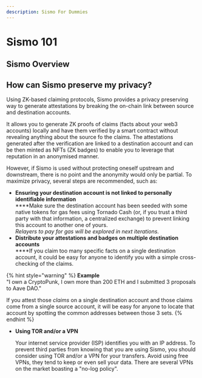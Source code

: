 ```yaml
---
description: Sismo For Dummies
---
```


# Sismo 101

## Sismo Overview



## How can Sismo preserve my privacy?

Using ZK-based claiming protocols, Sismo provides a privacy preserving way to generate attestations by breaking the on-chain link between source and destination accounts.&#x20;

It allows you to generate ZK proofs of claims (facts about your web3 accounts) locally and have them verified by a smart contract without revealing anything about the source fo the claims. The attestations generated after the verification are linked to a destination account and can be then minted as NFTs (ZK badges) to enable you to leverage that reputation in an anonymised manner.

However, if Sismo is used without protecting oneself upstream and downstream, there is no point and the anonymity would only be partial. To maximize privacy, several steps are recommended, such as:

* **Ensuring your destination account is not linked to personally identifiable information**\
  ****Make sure the destination account has been seeded with some native tokens for gas fees using Tornado Cash (or, if you trust a third party with that information, a centralized exchange) to prevent linking this account to another one of yours.\
  _Relayers to pay for gas will be explored in next iterations._
* **Distribute your attestations and badges on multiple destination accounts**\
  ****If you claim too many specific facts on a single destination account, it could be easy for anyone to identify you with a simple cross-checking of the claims.

{% hint style="warning" %}
**Example**\
"I own a CryptoPunk, I own more than 200 ETH and I submitted 3 proposals to Aave DAO."&#x20;

If you attest those _claims_ on a single destination account and those claims come from a single source account, it will be easy for anyone to locate that account by spotting the common addresses between those 3 sets.
{% endhint %}

*   **Using TOR and/or a VPN**

    Your internet service provider (ISP) identifies you with an IP address. To prevent third parties from knowing that you are using Sismo, you should consider using TOR and/or a VPN for your transfers. Avoid using free VPNs, they tend to keep or even sell your data. There are several VPNs on the market boasting a "no-log policy".

